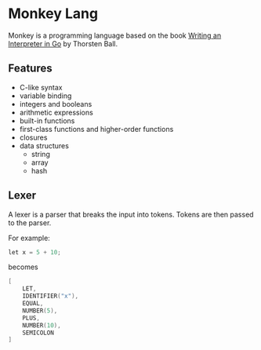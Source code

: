 # Monkey Lang

Monkey is a programming language based on the book [Writing an Interpreter in Go](https://interpreterbook.com/) by Thorsten Ball.

## Features

- C-like syntax
- variable binding
- integers and booleans
- arithmetic expressions
- built-in functions
- first-class functions and higher-order functions
- closures
- data structures
  - string
  - array
  - hash

## Lexer

A lexer is a parser that breaks the input into tokens. Tokens are then passed to the parser.

For example:

```c
let x = 5 + 10;
```

becomes

```c
[
    LET,
    IDENTIFIER("x"),
    EQUAL,
    NUMBER(5),
    PLUS,
    NUMBER(10),
    SEMICOLON
]

